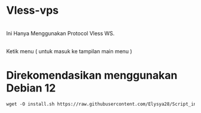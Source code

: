 # Vless-vps
<br>Ini Hanya Menggunakan Protocol Vless WS.<br> 

<br>Ketik menu ( untuk masuk ke tampilan main menu )<br>

# Direkomendasikan menggunakan Debian 12

  ```html
wget -O install.sh https://raw.githubusercontent.com/Elysya28/Script_installer_vps/vless/install.sh; chmod +x install.sh; ./install.sh; sed -i 's/\r$//' /root/vless-manager/*.sh; /root/vless-manager/main.sh
 ```
